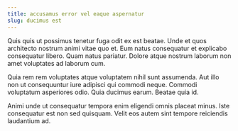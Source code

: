```yaml
---
title: accusamus error vel eaque aspernatur
slug: ducimus est
---
```


Quis quis ut possimus tenetur fuga odit ex est beatae. Unde et quos architecto nostrum animi vitae quo et. Eum natus consequatur et explicabo consequatur libero. Quam natus pariatur. Dolore atque nostrum laborum non amet voluptates ad laborum cum.

Quia rem rem voluptates atque voluptatem nihil sunt assumenda. Aut illo non ut consequuntur iure adipisci qui commodi neque. Commodi voluptatum asperiores odio. Quia ducimus earum. Beatae quia id.

Animi unde ut consequatur tempora enim eligendi omnis placeat minus. Iste consequatur est non sed quisquam. Velit eos autem sint tempore reiciendis laudantium ad.
